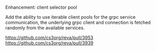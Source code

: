 Enhancement: client selector pool

Add the ability to use iterable client pools for the grpc service communication,
the underlying grpc client and connection is fetched randomly from the available services.

https://github.com/cs3org/reva/pull/3953
https://github.com/cs3org/reva/pull/3939
